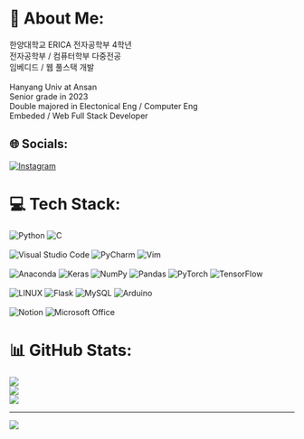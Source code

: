 # 💫 About Me:
한양대학교 ERICA 전자공학부 4학년<br>전자공학부 / 컴퓨터학부 다중전공<br>임베디드 / 웹 풀스택 개발<br>
<br>Hanyang Univ at Ansan<br>Senior grade in 2023<br>Double majored in Electonical Eng / Computer Eng<br>Embeded / Web Full Stack Developer


## 🌐 Socials:
[![Instagram](https://img.shields.io/badge/Instagram-%23E4405F.svg?logo=Instagram&logoColor=white)](https://instagram.com/kwarkmc) 

# 💻 Tech Stack:
![Python](https://img.shields.io/badge/python-3670A0?style=for-the-badge&logo=python&logoColor=ffdd54) ![C](https://img.shields.io/badge/c-%2300599C.svg?style=for-the-badge&logo=c&logoColor=white) <br><br> ![Visual Studio Code](https://img.shields.io/badge/Visual%20Studio%20Code-0078d7.svg?style=for-the-badge&logo=visual-studio-code&logoColor=white) ![PyCharm](https://img.shields.io/badge/pycharm-143?style=for-the-badge&logo=pycharm&logoColor=black&color=black&labelColor=green) ![Vim](https://img.shields.io/badge/VIM-%2311AB00.svg?style=for-the-badge&logo=vim&logoColor=white)<br><br>![Anaconda](https://img.shields.io/badge/Anaconda-%2344A833.svg?style=for-the-badge&logo=anaconda&logoColor=white) ![Keras](https://img.shields.io/badge/Keras-%23D00000.svg?style=for-the-badge&logo=Keras&logoColor=white) ![NumPy](https://img.shields.io/badge/numpy-%23013243.svg?style=for-the-badge&logo=numpy&logoColor=white) ![Pandas](https://img.shields.io/badge/pandas-%23150458.svg?style=for-the-badge&logo=pandas&logoColor=white) ![PyTorch](https://img.shields.io/badge/PyTorch-%23EE4C2C.svg?style=for-the-badge&logo=PyTorch&logoColor=white) ![TensorFlow](https://img.shields.io/badge/TensorFlow-%23FF6F00.svg?style=for-the-badge&logo=TensorFlow&logoColor=white) <br><br>![LINUX](https://img.shields.io/badge/Linux-FCC624?style=for-the-badge&logo=linux&logoColor=black) ![Flask](https://img.shields.io/badge/flask-%23000.svg?style=for-the-badge&logo=flask&logoColor=white) ![MySQL](https://img.shields.io/badge/mysql-%2300f.svg?style=for-the-badge&logo=mysql&logoColor=white) ![Arduino](https://img.shields.io/badge/-Arduino-00979D?style=for-the-badge&logo=Arduino&logoColor=white) <br><br>![Notion](https://img.shields.io/badge/Notion-%23000000.svg?style=for-the-badge&logo=notion&logoColor=white) 	![Microsoft Office](https://img.shields.io/badge/Microsoft_Office-D83B01?style=for-the-badge&logo=microsoft-office&logoColor=white)
# 📊 GitHub Stats:
![](https://github-readme-stats.vercel.app/api?username=kwarkmc&theme=dracula&hide_border=false&include_all_commits=false&count_private=false)<br/>
![](https://github-readme-streak-stats.herokuapp.com/?user=kwarkmc&theme=dracula&hide_border=false)<br/>
![](https://github-readme-stats.vercel.app/api/top-langs/?username=kwarkmc&theme=dracula&hide_border=false&include_all_commits=false&count_private=false&layout=compact)

---
[![](https://visitcount.itsvg.in/api?id=kwarkmc&icon=5&color=3)](https://visitcount.itsvg.in)

<!-- Proudly created with GPRM ( https://gprm.itsvg.in ) -->